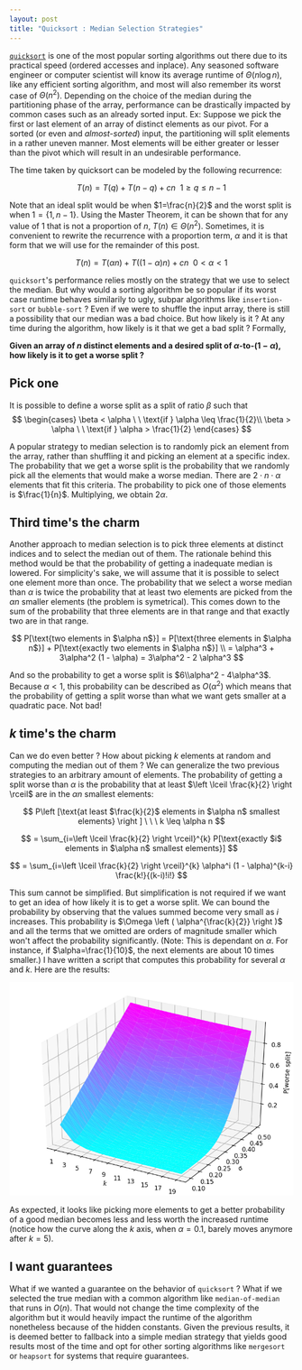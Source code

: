 ```yaml
---
layout: post
title: "Quicksort : Median Selection Strategies"
---
```


[`quicksort`](https://wikipedia.com/quicksort) is one of the most popular sorting algorithms out there due to its practical speed (ordered accesses and inplace). Any seasoned software engineer or computer scientist will know its average runtime of $\Theta(n \log n)$, like any efficient sorting algorithm, and most will also remember its worst case of $\Theta(n^2)$. Depending on the choice of the median during the partitioning phase of the array, performance can be drastically impacted by common cases such as an already sorted input. Ex: Suppose we pick the first or last element of an array of distinct elements as our pivot. For a sorted (or even and _almost-sorted_) input, the partitioning will split elements in a rather uneven manner. Most elements will be either greater or lesser than the pivot which will result in an undesirable performance.

The time taken by quicksort can be modeled by the following recurrence:

$$T(n) = T(q) + T(n - q) + cn \ \ 1 \geq q \leq n - 1$$

Note that an ideal split would be when $1=\frac{n}{2}$ and the worst split is when $1 = \{1, n - 1\}$. Using the Master Theorem, it can be shown that for any value of $1$ that is not a proportion of $n$, $T(n) \in \Theta(n^2)$. Sometimes, it is convenient to rewrite the recurrence with a proportion term, $\alpha$ and it is that form that we will use for the remainder of this post.

$$T(n) = T(\alpha n) + T((1-\alpha)n) + cn \ \ 0 < \alpha < 1 \tag{1}$$

`quicksort`'s performance relies mostly on the strategy that we use to select the median. But why would a sorting algorithm be so popular if its worst case runtime behaves similarily to ugly, subpar algorithms like `insertion-sort` or `bubble-sort` ? Even if we were to shuffle the input array, there is still a possibility that our median was a bad choice. But how likely is it ? At any time during the algorithm, how likely is it that we get a bad split ? Formally,

__Given an array of $n$ distinct elements and a desired split of $\alpha$-to-$(1-\alpha)$, how likely is it to get a worse split ?__

## Pick one
It is possible to define a worse split as a split of ratio $\beta$ such that
$$
\begin{cases}
    \beta < \alpha \ \ \text{if } \alpha \leq \frac{1}{2}\\
    \beta > \alpha \ \ \text{if } \alpha > \frac{1}{2}
\end{cases}
$$

A popular strategy to median selection is to randomly pick an element from the array, rather than shuffling it and picking an element at a specific index. The probability that we get a worse split is the probability that we randomly pick all the elements that would make a worse median. There are $2 \cdot n \cdot \alpha$ elements that fit this criteria. The probability to pick one of those elements is $\frac{1}{n}$. Multiplying, we obtain $2\alpha$.

## Third time's the charm
Another approach to median selection is to pick three elements at distinct indices and to select the median out of them. The rationale behind this method would be that the probability of getting a inadequate median is lowered. For simplicity's sake, we will assume that it is possible to select one element more than once. The probability that we select a worse median than $\alpha$ is twice the probability that at least two elements are picked from the $\alpha n$ smaller elements (the problem is symetrical). This comes down to the sum of the probability that three elements are in that range and that exactly two are in that range. 

$$
P[\text{two elements in $\alpha n$}] = P[\text{three elements in $\alpha n$}] + P[\text{exactly two elements in $\alpha n$}] \\
= \alpha^3 + 3\alpha^2 (1 - \alpha)
= 3\alpha^2 - 2 \alpha^3
$$

And so the probability to get a worse split is $6\\alpha^2 - 4\alpha^3$. Because $\alpha < 1$, this probability can be described as $O(\alpha^2)$ which means that the probability of getting a split worse than what we want gets smaller at a quadratic pace. Not bad!

## $k$ time's the charm
Can we do even better ? How about picking $k$ elements at random and computing the median out of them ? We can generalize the two previous strategies to an arbitrary amount of elements. The probability of getting a split worse than $\alpha$ is the probability that at least $\left \lceil \frac{k}{2} \right \rceil$ are in the $\alpha n$ smallest elements:

$$
P\left [\text{at least $\frac{k}{2}$ elements in $\alpha n$ smallest elements} \right ] \ \ \ k \leq \alpha n
$$

$$
= \sum_{i=\left \lceil \frac{k}{2} \right \rceil}^{k} P[\text{exactly $i$ elements in $\alpha n$ smallest elements}]
$$

$$
= \sum_{i=\left \lceil \frac{k}{2} \right \rceil}^{k} \alpha^i (1 - \alpha)^{k-i} \frac{k!}{(k-i)!i!}
$$

This sum cannot be simplified. But simplification is not required if we want to get an idea of how likely it is to get a worse split. We can bound the probability by observing that the values summed become very small as $i$ increases. This probability is $\Omega \left ( \alpha^{\frac{k}{2}} \right )$ and all the terms that we omitted are orders of magnitude smaller which won't affect the probability significantly. (Note: This is dependant on $\alpha$. For instance, if $\alpha=\frac{1}{10}$, the next elements are about 10 times smaller.) I have written a script that computes this probability for several $\alpha$ and $k$. Here are the results:

![results](/images/quicksort-median.png)

As expected, it looks like picking more elements to get a better probability of a good median becomes less and less worth the increased runtime (notice how the curve along the $k$ axis, when $\alpha=0.1$, barely moves anymore after $k=5$).

## I want guarantees
What if we wanted a guarantee on the behavior of `quicksort` ? What if we selected the true median with a common algorithm like `median-of-median` that runs in $O(n)$. That would not change the time complexity of the algorithm but it would heavily impact the runtime of the algorithm nonetheless because of the hidden constants. Given the previous results, it is deemed better to fallback into a simple median strategy that yields good results most of the time and opt for other sorting algorithms like `mergesort` or `heapsort` for systems that require guarantees.